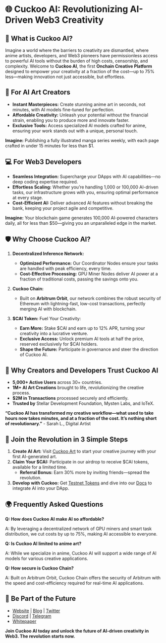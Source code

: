 # 🌐 Cuckoo AI: Revolutionizing AI-Driven Web3 Creativity

## 🚀 What is Cuckoo AI?

Imagine a world where the barriers to creativity are dismantled, where anime artists, developers, and Web3 pioneers have permissionless access to powerful AI tools without the burden of high costs, censorship, and complexity. Welcome to **Cuckoo AI**, the first **Onchain Creative Platform** designed to empower your creativity at a fraction of the cost—up to 75% less—making innovation not just accessible, but effortless.

## 🎨 For AI Art Creators

- **Instant Masterpieces:** Create stunning anime art in seconds, not minutes, with AI models fine-tuned for perfection.
- **Affordable Creativity:** Unleash your potential without the financial strain, enabling you to produce more and innovate faster.
- **Exclusive Tools:** Access specialized AI models crafted for anime, ensuring your work stands out with a unique, personal touch.

**Imagine:** Publishing a fully illustrated manga series weekly, with each page crafted in under 15 minutes for less than $1.

## 💻 For Web3 Developers

- **Seamless Integration:** Supercharge your DApps with AI capabilities—no deep coding expertise required.
- **Effortless Scaling:** Whether you’re handling 1,000 or 100,000 AI-driven tasks, our infrastructure grows with you, ensuring optimal performance at every stage.
- **Cost-Efficient AI:** Deliver advanced AI features without breaking the bank, keeping your project agile and competitive.

**Imagine:** Your blockchain game generates 100,000 AI-powered characters daily, all for less than $50—giving you an unparalleled edge in the market.

## 🛡️ Why Choose Cuckoo AI?

1. **Decentralized Inference Network:**
   - **Optimized Performance:** Our Coordinator Nodes ensure your tasks are handled with peak efficiency, every time.
   - **Cost-Effective Processing:** GPU Miner Nodes deliver AI power at a fraction of traditional costs, passing the savings onto you.

2. **Cuckoo Chain:**
   - Built on **Arbitrum Orbit**, our network combines the robust security of Ethereum with lightning-fast, low-cost transactions, perfectly merging AI with blockchain.

3. **$CAI Token:** Fuel Your Creativity:
   - **Earn More:** Stake $CAI and earn up to 12% APR, turning your creativity into a lucrative venture.
   - **Exclusive Access:** Unlock premium AI tools at half the price, reserved exclusively for $CAI holders.
   - **Shape the Future:** Participate in governance and steer the direction of Cuckoo AI.

## 💎 Why Creators and Developers Trust Cuckoo AI

- **5,000+ Active Users** across 30+ countries.
- **1M+ AI Art Creations** brought to life, revolutionizing the creative process.
- **$2M in Transactions** processed securely and efficiently.
- **Trusted by** Stellar Development Foundation, Mysten Labs, and IoTeX.

**“Cuckoo AI has transformed my creative workflow—what used to take hours now takes minutes, and at a fraction of the cost. It’s nothing short of revolutionary.”** - Sarah L., Digital Artist

## 🚀 Join the Revolution in 3 Simple Steps

1. **Create AI Art:** Visit [Cuckoo Art](https://cuckoo.network/portal/art) to start your creative journey with your first AI-generated art.
2. **Claim Your $CAI:** Participate in our airdrop to receive $CAI tokens, available for a limited time.
   - **Referral Bonus:** Earn 30% more by inviting friends—spread the revolution.
3. **Develop with Cuckoo:** Get [Testnet Tokens](https://cuckoo.network/portal/faucet) and dive into our [Docs](https://cuckoo.network/docs/Cuckoo%20Chain/cuckoo-chain) to integrate AI into your DApp.

## 🌍 Frequently Asked Questions

**Q: How does Cuckoo AI make AI so affordable?**

A: By leveraging a decentralized network of GPU miners and smart task distribution, we cut costs by up to 75%, making AI accessible to everyone.

**Q: Is Cuckoo AI limited to anime art?**

A: While we specialize in anime, Cuckoo AI will support a wide range of AI models for various creative applications.

**Q: How secure is Cuckoo Chain?**

A: Built on Arbitrum Orbit, Cuckoo Chain offers the security of Arbitrum with the speed and cost-efficiency required for real-time AI applications.

## 🔗 Be Part of the Future

- [Website](https://cuckoo.network/) | [Blog](https://cuckoo.network/blogs) | [Twitter](https://cuckoo.network/x)
- [Discord](https://cuckoo.network/dc) | [Telegram](https://cuckoo.network/tg)
- [Whitepaper](https://cuckoo.network/docs/cuckoo-network)

**Join Cuckoo AI today and unlock the future of AI-driven creativity in Web3. The revolution starts now.**

